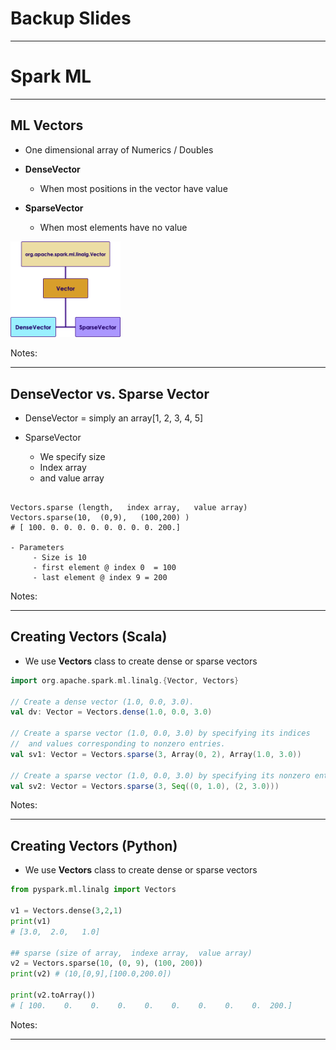 # Backup Slides

---
# Spark ML

---

## ML Vectors


 * One dimensional array of Numerics / Doubles

 *  **DenseVector**

    - When most positions in the vector have value

 *  **SparseVector**

    - When most elements have no value

<img src="../../assets/images/machine-learning/ml-vectors-1.png" style="max-width:35%;"/><!-- {"left" : 2.71, "top" : 3.95, "height" : 4.2, "width" : 4.82} -->



Notes:



---


## DenseVector vs. Sparse Vector

 * DenseVector = simply an array[1,  2,  3,  4,  5]

 * SparseVector
     - We specify size
     - Index array
     - and value array

```text

Vectors.sparse (length,   index array,   value array)  
Vectors.sparse(10,  (0,9),   (100,200) )
# [ 100. 0. 0. 0. 0. 0. 0. 0. 0. 200.]

- Parameters
     - Size is 10
     - first element @ index 0  = 100
     - last element @ index 9 = 200
```
<!-- {"left" : 0, "top" : 3.83, "height" : 2.61, "width" : 9.94} -->



Notes:



---

## Creating Vectors (Scala)

* We use  **Vectors**  class to create dense or sparse vectors

```scala
import org.apache.spark.ml.linalg.{Vector, Vectors}

// Create a dense vector (1.0, 0.0, 3.0).
val dv: Vector = Vectors.dense(1.0, 0.0, 3.0)

// Create a sparse vector (1.0, 0.0, 3.0) by specifying its indices
//  and values corresponding to nonzero entries.
val sv1: Vector = Vectors.sparse(3, Array(0, 2), Array(1.0, 3.0))

// Create a sparse vector (1.0, 0.0, 3.0) by specifying its nonzero entries.
val sv2: Vector = Vectors.sparse(3, Seq((0, 1.0), (2, 3.0)))

```
<!-- {"left" : 0, "top" : 1.86, "height" : 1.54, "width" : 10.25} -->



Notes:




---

## Creating Vectors (Python)

 * We use  **Vectors**  class to create dense or sparse vectors

```python
from pyspark.ml.linalg import Vectors

v1 = Vectors.dense(3,2,1)
print(v1)
# [3.0,  2.0,   1.0]

## sparse (size of array,  indexe array,  value array)
v2 = Vectors.sparse(10, (0, 9), (100, 200))
print(v2) # (10,[0,9],[100.0,200.0])

print(v2.toArray())
# [ 100.    0.    0.    0.    0.    0.    0.    0.    0.  200.]

```
<!-- {"left" : 0, "top" : 1.86, "height" : 3.13, "width" : 10.25} -->



Notes:




---
